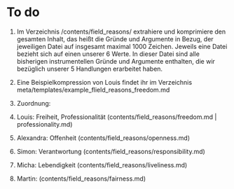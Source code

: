 # To do
1. Im Verzeichnis /contents/field_reasons/ extrahiere und komprimiere den gesamten Inhalt, das heißt die Gründe und Argumente in Bezug, der jeweiligen Datei auf insgesamt maximal 1000 Zeichen.
Jeweils eine Datei bezieht sich auf einen unserer 6 Werte.
In dieser Datei sind alle bisherigen instrumentellen Gründe und Argumente enthalten, die wir bezüglich unserer 5 Handlungen erarbeitet haben.

2. Eine Beispielkompression von Louis findet ihr im Verzeichnis
meta/templates/example_flield_reasons_freedom.md

3. Zuordnung:
  1. Louis: Freiheit, Professionalität (contents/field_reasons/freedom.md | professionality.md)
  2. Alexandra: Offenheit (contents/field_reasons/openness.md)
  3. Simon: Verantwortung (contents/field_reasons/responsibility.md)
  4. Micha: Lebendigkeit (contents/field_reasons/liveliness.md)
  5. Martin: (contents/field_reasons/fairness.md)
